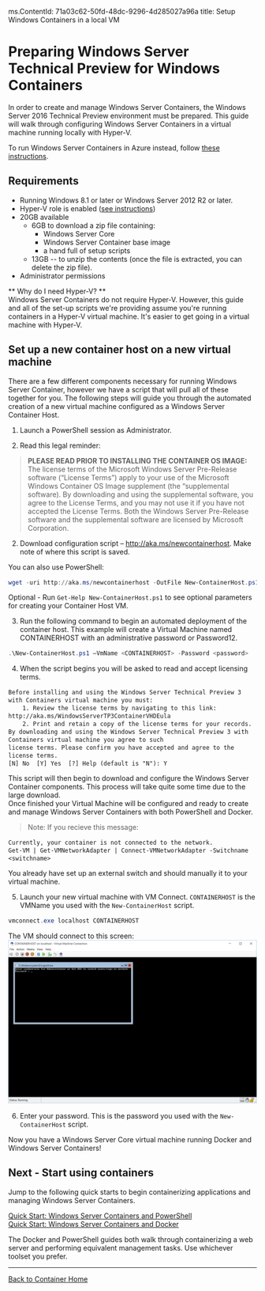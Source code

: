 ms.ContentId: 71a03c62-50fd-48dc-9296-4d285027a96a
title: Setup Windows Containers in a local VM

# Preparing Windows Server Technical Preview for Windows Containers

In order to create and manage Windows Server Containers, the Windows Server 2016 Technical Preview environment must be prepared. This guide will walk through configuring Windows Server Containers in a virtual machine running locally with Hyper-V.

To run Windows Server Containers in Azure instead, follow [these instructions](./azure_setup.md).
 
## Requirements

* Running Windows 8.1 or later or Windows Server 2012 R2 or later.
* Hyper-V role is enabled ([see instructions](https://msdn.microsoft.com/virtualization/hyperv_on_windows/quick_start/walkthrough_install#UsingPowerShell))
* 20GB available
  * 6GB to download a zip file containing:  
    * Windows Server Core  
    * Windows Server Container base image
    * a hand full of setup scripts
  * 13GB -- to unzip the contents (once the file is extracted, you can delete the zip file).
* Administrator permissions

** Why do I need Hyper-V? **  
Windows Server Containers do not require Hyper-V. However, this guide and all of the set-up scripts we're providing assume you're running containers in a Hyper-V virtual machine. It's easier to get going in a virtual machine with Hyper-V.

<!-- We need a baremetal setup doc as a userguide -->

## Set up a new container host on a new virtual machine
There are a few different components necessary for running Windows Server Container, however we have a script that will pull all of these together for you. The following steps will guide you through the automated creation of a new virtual machine configured as a Windows Server Container Host.

1. Launch a PowerShell session as Administrator.

2. Read this legal reminder:  
  > **PLEASE READ PRIOR TO INSTALLING THE CONTAINER OS IMAGE:**  The license terms of the Microsoft Windows Server Pre-Release software (“License Terms”) apply to your use of the Microsoft Windows Container OS Image supplement (the “supplemental software).  By downloading and using the supplemental software, you agree to the License Terms, and you may not use it if you have not accepted the License Terms. Both the Windows Server Pre-Release software and the supplemental software are licensed by Microsoft Corporation.  

2. Download configuration script – http://aka.ms/newcontainerhost. Make note of where this script is saved.

  You can also use PowerShell:
  ```PowerShell
  wget -uri http://aka.ms/newcontainerhost -OutFile New-ContainerHost.ps1
  ```
  
  Optional - Run `Get-Help New-ContainerHost.ps1` to see optional parameters for creating your Container Host VM.

3. Run the following command to begin an automated deployment of the container host. This example will create a Virtual Machine named CONTAINERHOST with an administrative password or Password12.

  ```powershell
  .\New-ContainerHost.ps1 –VmName <CONTAINERHOST> -Password <password>
  ```
  
4. When the script begins you will be asked to read and accept licensing terms.

  ```
  Before installing and using the Windows Server Technical Preview 3 with Containers virtual machine you must:
      1. Review the license terms by navigating to this link: http://aka.ms/WindowsServerTP3ContainerVHDEula
      2. Print and retain a copy of the license terms for your records.
  By downloading and using the Windows Server Technical Preview 3 with Containers virtual machine you agree to such
  license terms. Please confirm you have accepted and agree to the license terms.
  [N] No  [Y] Yes  [?] Help (default is "N"): Y
  ```
  This script will then begin to download and configure the Windows Server Container components. This process will take quite some time due to the large download.  
  Once finished your Virtual Machine will be configured and ready to create and manage Windows Server Containers with both PowerShell and Docker.

  > Note:  If you recieve this message:  
  ```
  Currently, your container is not connected to the network.
  Get-VM | Get-VMNetworkAdapter | Connect-VMNetworkAdapter -Switchname <switchname>
  ```  
  You already have set up an external switch and should manually it to your virtual machine.

5. Launch your new virtual machine with VM Connect.  `CONTAINERHOST` is the VMName you used with the `New-ContainerHost` script.
  
  ``` PowerShell
  vmconnect.exe localhost CONTAINERHOST
  ```
  
  The VM should connect to this screen:
  ![](./media/ContainerHost.png)
  
6.  Enter your password.  This is the password you used with the `New-ContainerHost` script.

Now you have a Windows Server Core virtual machine running Docker and Windows Server Containers!

## Next - Start using containers

Jump to the following quick starts to begin containerizing applications and managing Windows Server Containers.

[Quick Start: Windows Server Containers and PowerShell](./manage_powershell.md)  
[Quick Start: Windows Server Containers and Docker](./manage_docker.md) 

The Docker and PowerShell guides both walk through containerizing a web server and performing equivalent management tasks.  Use whichever toolset you prefer. 

-------------------

[Back to Container Home](../containers_welcome.md)